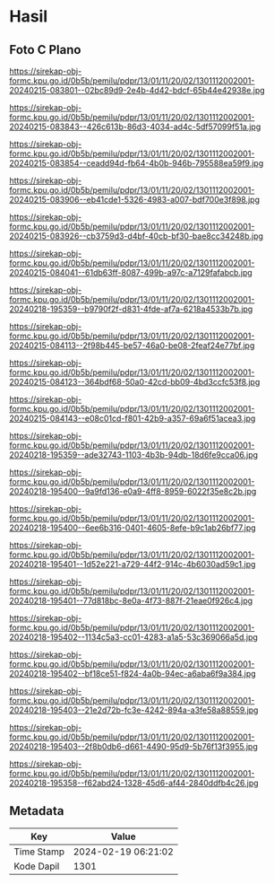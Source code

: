 # Hasil

## Foto C Plano

https://sirekap-obj-formc.kpu.go.id/0b5b/pemilu/pdpr/13/01/11/20/02/1301112002001-20240215-083801--02bc89d9-2e4b-4d42-bdcf-65b44e42938e.jpg

https://sirekap-obj-formc.kpu.go.id/0b5b/pemilu/pdpr/13/01/11/20/02/1301112002001-20240215-083843--426c613b-86d3-4034-ad4c-5df57099f51a.jpg

https://sirekap-obj-formc.kpu.go.id/0b5b/pemilu/pdpr/13/01/11/20/02/1301112002001-20240215-083854--ceadd94d-fb64-4b0b-946b-795588ea59f9.jpg

https://sirekap-obj-formc.kpu.go.id/0b5b/pemilu/pdpr/13/01/11/20/02/1301112002001-20240215-083906--eb41cde1-5326-4983-a007-bdf700e3f898.jpg

https://sirekap-obj-formc.kpu.go.id/0b5b/pemilu/pdpr/13/01/11/20/02/1301112002001-20240215-083926--cb3759d3-d4bf-40cb-bf30-bae8cc34248b.jpg

https://sirekap-obj-formc.kpu.go.id/0b5b/pemilu/pdpr/13/01/11/20/02/1301112002001-20240215-084041--61db63ff-8087-499b-a97c-a7129fafabcb.jpg

https://sirekap-obj-formc.kpu.go.id/0b5b/pemilu/pdpr/13/01/11/20/02/1301112002001-20240218-195359--b9790f2f-d831-4fde-af7a-6218a4533b7b.jpg

https://sirekap-obj-formc.kpu.go.id/0b5b/pemilu/pdpr/13/01/11/20/02/1301112002001-20240215-084113--2f98b445-be57-46a0-be08-2feaf24e77bf.jpg

https://sirekap-obj-formc.kpu.go.id/0b5b/pemilu/pdpr/13/01/11/20/02/1301112002001-20240215-084123--364bdf68-50a0-42cd-bb09-4bd3ccfc53f8.jpg

https://sirekap-obj-formc.kpu.go.id/0b5b/pemilu/pdpr/13/01/11/20/02/1301112002001-20240215-084143--e08c01cd-f801-42b9-a357-69a6f51acea3.jpg

https://sirekap-obj-formc.kpu.go.id/0b5b/pemilu/pdpr/13/01/11/20/02/1301112002001-20240218-195359--ade32743-1103-4b3b-94db-18d6fe9cca06.jpg

https://sirekap-obj-formc.kpu.go.id/0b5b/pemilu/pdpr/13/01/11/20/02/1301112002001-20240218-195400--9a9fd136-e0a9-4ff8-8959-6022f35e8c2b.jpg

https://sirekap-obj-formc.kpu.go.id/0b5b/pemilu/pdpr/13/01/11/20/02/1301112002001-20240218-195400--6ee6b316-0401-4605-8efe-b9c1ab26bf77.jpg

https://sirekap-obj-formc.kpu.go.id/0b5b/pemilu/pdpr/13/01/11/20/02/1301112002001-20240218-195401--1d52e221-a729-44f2-914c-4b6030ad59c1.jpg

https://sirekap-obj-formc.kpu.go.id/0b5b/pemilu/pdpr/13/01/11/20/02/1301112002001-20240218-195401--77d818bc-8e0a-4f73-887f-21eae0f926c4.jpg

https://sirekap-obj-formc.kpu.go.id/0b5b/pemilu/pdpr/13/01/11/20/02/1301112002001-20240218-195402--1134c5a3-cc01-4283-a1a5-53c369066a5d.jpg

https://sirekap-obj-formc.kpu.go.id/0b5b/pemilu/pdpr/13/01/11/20/02/1301112002001-20240218-195402--bf18ce51-f824-4a0b-94ec-a6aba6f9a384.jpg

https://sirekap-obj-formc.kpu.go.id/0b5b/pemilu/pdpr/13/01/11/20/02/1301112002001-20240218-195403--21e2d72b-fc3e-4242-894a-a3fe58a88559.jpg

https://sirekap-obj-formc.kpu.go.id/0b5b/pemilu/pdpr/13/01/11/20/02/1301112002001-20240218-195403--2f8b0db6-d661-4490-95d9-5b76f13f3955.jpg

https://sirekap-obj-formc.kpu.go.id/0b5b/pemilu/pdpr/13/01/11/20/02/1301112002001-20240218-195358--f62abd24-1328-45d6-af44-2840ddfb4c26.jpg


## Metadata

| Key        | Value               |
| ---------- | ------------------- |
| Time Stamp | 2024-02-19 06:21:02 |
| Kode Dapil | 1301                |




